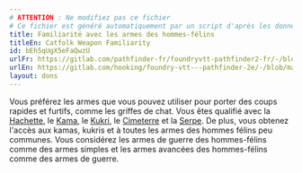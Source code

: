 ```yaml
---
# ATTENTION : Ne modifiez pas ce fichier
# Ce fichier est généré automatiquement par un script d'après les données du module Foundry VTT officiel et de sa traduction
title: Familiarité avec les armes des hommes-félins
titleEn: Catfolk Weapon Familiarity
id: bEh5qUgX5eFaQwzU
urlFr: https://gitlab.com/pathfinder-fr/foundryvtt-pathfinder2-fr/-/blob/master/data/feats/bEh5qUgX5eFaQwzU.htm
urlEn: https://gitlab.com/hooking/foundry-vtt---pathfinder-2e/-/blob/master/packs/data/feats.db/catfolk-weapon-familiarity.json
layout: dons
---
```

Vous préférez les armes que vous pouvez utiliser pour porter des coups rapides et furtifs, comme les griffes de chat. Vous êtes qualifié avec la [Hachette](../équipements/hachette.md), le [Kama](../équipements/kama.md), le [Kukri](../équipements/kukri.md), le [Cimeterre](../équipements/cimeterre.md) et la [Serpe](../équipements/serpe.md). De plus, vous obtenez l'accès aux kamas, kukris et à toutes les armes des hommes félins peu communes. Vous considérez les armes de guerre des hommes-félins comme des armes simples et les armes avancées des hommes-félins comme des armes de guerre.

